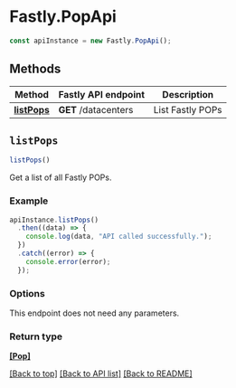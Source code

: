 # Fastly.PopApi

```javascript
const apiInstance = new Fastly.PopApi();
```
## Methods

Method | Fastly API endpoint | Description
------------- | ------------- | -------------
[**listPops**](PopApi.md#listPops) | **GET** /datacenters | List Fastly POPs


## `listPops`

```javascript
listPops()
```

Get a list of all Fastly POPs.

### Example

```javascript
apiInstance.listPops()
  .then((data) => {
    console.log(data, "API called successfully.");
  })
  .catch((error) => {
    console.error(error);
  });
```

### Options

This endpoint does not need any parameters.

### Return type

[**[Pop]**](Pop.md)


[[Back to top]](#) [[Back to API list]](../../README.md#endpoints)
[[Back to README]](../../README.md)

